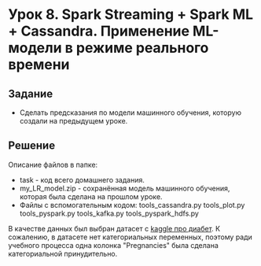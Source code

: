 # Урок 8. Spark Streaming + Spark ML + Cassandra. Применение ML-модели в режиме реального времени

## Задание

- Сделать предсказания по модели машинного обучения, которую создали на предыдущем уроке.

## Решение

Описание файлов в папке:

- task - код всего домашнего задания.
- my_LR_model.zip - сохранённая модель машинного обучения, которая была сделана на прошлом уроке.
- Файлы с вспомогательным кодом: tools_cassandra.py  tools_plot.py tools_pyspark.py tools_kafka.py tools_pyspark_hdfs.py

В качестве данных был выбран датасет с [kaggle про диабет](https://www.kaggle.com/datasets/uciml/pima-indians-diabetes-database). К сожалению, в датасете нет категориальных переменных, поэтому ради учебного процесса одна колонка "Pregnancies" была сделана категориальной принудительно.
